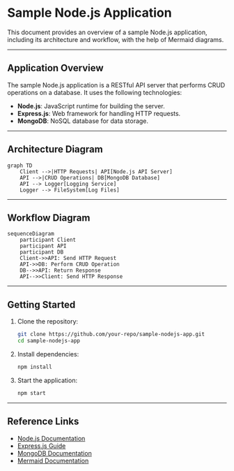 # Sample Node.js Application

This document provides an overview of a sample Node.js application, including its architecture and workflow, with the help of Mermaid diagrams.

---

## Application Overview

The sample Node.js application is a RESTful API server that performs CRUD operations on a database. It uses the following technologies:

- **Node.js**: JavaScript runtime for building the server.
- **Express.js**: Web framework for handling HTTP requests.
- **MongoDB**: NoSQL database for data storage.

---

## Architecture Diagram

```mermaid
graph TD
    Client -->|HTTP Requests| API[Node.js API Server]
    API -->|CRUD Operations| DB[MongoDB Database]
    API --> Logger[Logging Service]
    Logger --> FileSystem[Log Files]
```

---

## Workflow Diagram

```mermaid
sequenceDiagram
    participant Client
    participant API
    participant DB
    Client->>API: Send HTTP Request
    API->>DB: Perform CRUD Operation
    DB-->>API: Return Response
    API-->>Client: Send HTTP Response
```

---

## Getting Started

1. Clone the repository:
   ```bash
   git clone https://github.com/your-repo/sample-nodejs-app.git
   cd sample-nodejs-app
   ```

2. Install dependencies:
   ```bash
   npm install
   ```

3. Start the application:
   ```bash
   npm start
   ```

---

## Reference Links

- [Node.js Documentation](https://nodejs.org/en/docs/)
- [Express.js Guide](https://expressjs.com/)
- [MongoDB Documentation](https://www.mongodb.com/docs/)
- [Mermaid Documentation](https://mermaid-js.github.io/mermaid/#/)
